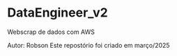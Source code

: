 # DataEngineer_v2

Webscrap de dados com AWS

Autor: Robson
Este repostório foi criado em março/2025
